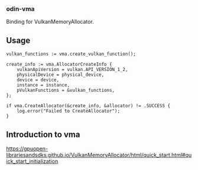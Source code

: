 ### odin-vma

Binding for VulkanMemoryAllocator.

## Usage

```
vulkan_functions := vma.create_vulkan_function();

create_info := vma.AllocatorCreateInfo {
	vulkanApiVersion = vulkan.API_VERSION_1_2,
	physicalDevice = physical_device,
	device = device,
	instance = instance,
	pVulkanFunctions = &vulkan_functions,
};

if vma.CreateAllocator(&create_info, &allocator) != .SUCCESS {
	log.error("Failed to CreateAllocator");
}

```

## Introduction to vma
https://gpuopen-librariesandsdks.github.io/VulkanMemoryAllocator/html/quick_start.html#quick_start_initialization
